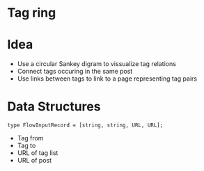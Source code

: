 # Tag ring

# Idea

- Use a circular Sankey digram to vissualize tag relations
- Connect tags occuring in the same post
- Use links between tags to link to a page representing tag pairs

# Data Structures

```
type FlowInputRecord = [string, string, URL, URL];
```

- Tag from
- Tag to
- URL of tag list
- URL of post
